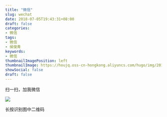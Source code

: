 ```yaml
---
title: "微信"
slug: wechat
date: 2018-07-05T19:43:31+08:00
draft: false
categories:
- 微信
tags:
- 微信
- 侯俊青
keywords:
- 微信
thumbnailImagePosition: left
thumbnailImage: https://houjq.oss-cn-hongkong.aliyuncs.com/hugo/img/20190602175854.jpg
showSocial: false
draft: false
---
```

扫一扫，加我微信
<!--more-->

![](https://houjq.oss-cn-hongkong.aliyuncs.com/hugo/img/20190602175854.jpg)

长按识别图中二维码